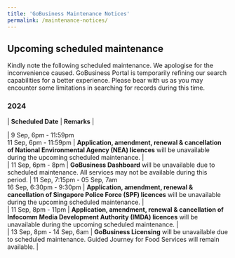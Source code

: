 ```yaml
---
title: 'GoBusiness Maintenance Notices'
permalink: /maintenance-notices/
---
```


## Upcoming scheduled maintenance

Kindly note the following scheduled maintenance. We apologise for the inconvenience caused. 
GoBusiness Portal is temporarily refining our search capabilities for a better experience. Please bear with us as you may encounter some limitations in searching for records during this time.

### 2024 

| **Scheduled Date** | **Remarks** |  

       
| 9 Sep, 6pm - 11:59pm<br>11 Sep, 6pm - 11:59pm | **Application, amendment, renewal & cancellation of National Environmental Agency (NEA) licences** will be unavailable during the upcoming scheduled maintenance. |       
| 11 Sep, 6pm - 8pm | **GoBusiness Dashboard** will be unavailable due to scheduled maintenance. All services may not be available during this period.
| 11 Sep, 7:15pm - 05 Sep, 7am<br>16 Sep, 6:30pm - 9:30pm | **Application, amendment, renewal & cancellation of Singapore Police Force (SPF) licences** will be unavailable during the upcoming scheduled maintenance. |     
| 11 Sep, 8pm - 11pm | **Application, amendment, renewal & cancellation of Infocomm Media Development Authority (IMDA) licences** will be unavailable during the upcoming scheduled maintenance. |      
| 13 Sep, 8pm - 14 Sep, 6am | **GoBusiness Licensing** will be unavailable due to scheduled maintenance. Guided Journey for Food Services will remain available. |  

 





<script src="/jquery/jquery.min.js"></script> <script src="/jquery/resize-tables.js"></script>
